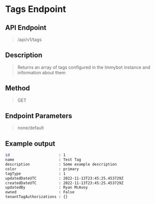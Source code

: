 # Tags Endpoint
## API Endpoint
> /api/v1/tags
## Description
> Returns an array of tags configured in the Immybot instance and information about them
## Method
> GET
## Endpoint Parameters
> none/default
## Example output
```sh
id                      : 1
name                    : Test Tag
description             : Some example description
color                   : primary
tagType                 : 1
updatedDateUTC          : 2022-11-13T23:45:25.453729Z
createdDateUTC          : 2022-11-13T23:45:25.453729Z
updatedBy               : Ryan McAvoy
owned                   : False
tenantTagAuthorizations : {}
```